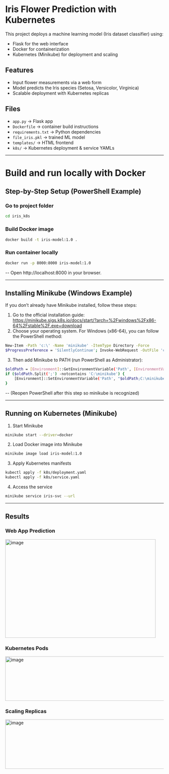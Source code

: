 # Iris Flower Prediction with Kubernetes

This project deploys a machine learning model (Iris dataset classifier) using:
- Flask for the web interface
- Docker for containerization
- Kubernetes (Minikube) for deployment and scaling

## Features
- Input flower measurements via a web form
- Model predicts the Iris species (Setosa, Versicolor, Virginica)
- Scalable deployment with Kubernetes replicas

## Files
- `app.py` → Flask app
- `Dockerfile` → container build instructions
- `requirements.txt` → Python dependencies
- `file_iris.pkl` → trained ML model
- `templates/` → HTML frontend
- `k8s/` → Kubernetes deployment & service YAMLs

-----

# Build and run locally with Docker
## Step-by-Step Setup (PowerShell Example)

### Go to project folder
```bash
cd iris_k8s
```

### Build Docker image
```bash
docker build -t iris-model:1.0 .
```

### Run container locally
```bash
docker run -p 8000:8000 iris-model:1.0
```

-- Open http://localhost:8000 in your browser.

---

## Installing Minikube (Windows Example)
If you don’t already have Minikube installed, follow these steps:

1. Go to the official installation guide: https://minikube.sigs.k8s.io/docs/start/?arch=%2Fwindows%2Fx86-64%2Fstable%2F.exe+download
2. Choose your operating system. For Windows (x86-64), you can follow the PowerShell method:
```bash
New-Item -Path 'c:\' -Name 'minikube' -ItemType Directory -Force
$ProgressPreference = 'SilentlyContinue'; Invoke-WebRequest -OutFile 'c:\minikube\minikube.exe' -Uri 'https://github.com/kubernetes/minikube/releases/latest/download/minikube-windows-amd64.exe'
```
3. Then add Minikube to PATH (run PowerShell as Administrator):
```bash
$oldPath = [Environment]::GetEnvironmentVariable('Path', [EnvironmentVariableTarget]::Machine)
if ($oldPath.Split(';') -notcontains 'C:\minikube') {
    [Environment]::SetEnvironmentVariable('Path', "$oldPath;C:\minikube", [EnvironmentVariableTarget]::Machine)
}
```
-- (Reopen PowerShell after this step so minikube is recognized)

---

## Running on Kubernetes (Minikube)
1. Start Minikube
```bash
minikube start --driver=docker
```
2. Load Docker image into Minikube
```bash
minikube image load iris-model:1.0
```
3. Apply Kubernetes manifests
```bash
kubectl apply -f k8s/deployment.yaml
kubectl apply -f k8s/service.yaml
```
4. Access the service
```bash
minikube service iris-svc --url
```

-----

## Results

### Web App Prediction
<img width="478" height="313" alt="image" src="https://github.com/user-attachments/assets/0b23795b-f033-43bf-8554-aca520246cf4" />


### Kubernetes Pods
<img width="975" height="141" alt="image" src="https://github.com/user-attachments/assets/17431e3f-9b0a-4d5a-bdc2-b2be9c2dcc9c" />


### Scaling Replicas
<img width="975" height="157" alt="image" src="https://github.com/user-attachments/assets/e110eb3f-b473-4a37-b1e3-f55321f9ec9f" />

